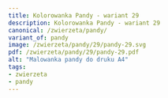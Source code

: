 ```yaml
---
title: Kolorowanka Pandy - wariant 29
description: Kolorowanka Pandy - wariant 29
canonical: /zwierzeta/pandy/
variant_of: pandy
image: /zwierzeta/pandy/29/pandy-29.svg
pdf: /zwierzeta/pandy/29/pandy-29.pdf
alt: "Malowanka pandy do druku A4"
tags:
- zwierzeta
- pandy
---
```

